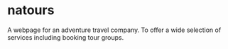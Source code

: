 # natours
A webpage for an adventure travel company. To offer a wide selection of services including booking tour groups.
